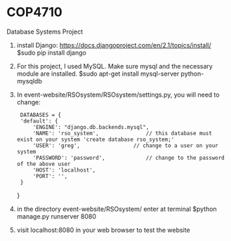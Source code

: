 # COP4710
Database Systems Project 

1. install Django:
   https://docs.djangoproject.com/en/2.1/topics/install/
   $sudo pip install django

2. For this project, I used MySQL. Make sure mysql and the necessary module are installed.
   $sudo apt-get install mysql-server python-mysqldb

2. In event-website/RSOsystem/RSOsystem/settings.py, you will need to change:


		DATABASES = {
	    'default': {
	        'ENGINE': "django.db.backends.mysql",
	        'NAME': 'rso_system',				// this database must exist on your system 'create database rso_system;'
	        'USER': 'greg',					// change to a user on your system
	        'PASSWORD': 'password',				// change to the password of the above user
	        'HOST': 'localhost',
	        'PORT': '',        
	    }
	}

3. in the directory event-website/RSOsystem/
   enter at terminal $python manage.py runserver 8080

4. visit localhost:8080 in your web browser to test the website
